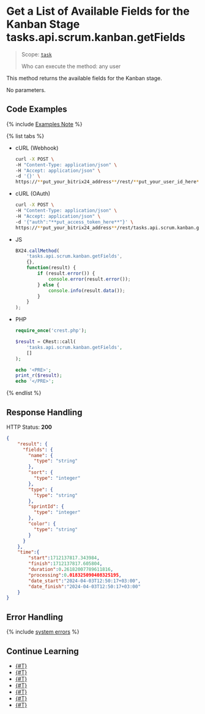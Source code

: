 # Get a List of Available Fields for the Kanban Stage tasks.api.scrum.kanban.getFields

> Scope: [`task`](../../../scopes/permissions.md)
>
> Who can execute the method: any user

This method returns the available fields for the Kanban stage.

No parameters.

## Code Examples

{% include [Examples Note](../../../../_includes/examples.md) %}

{% list tabs %}

- cURL (Webhook)

    ```bash
    curl -X POST \
    -H "Content-Type: application/json" \
    -H "Accept: application/json" \
    -d '{}' \
    https://**put_your_bitrix24_address**/rest/**put_your_user_id_here**/**put_your_webhook_here**/tasks.api.scrum.kanban.getFields
    ```

- cURL (OAuth)

    ```bash
    curl -X POST \
    -H "Content-Type: application/json" \
    -H "Accept: application/json" \
    -d '{"auth":"**put_access_token_here**"}' \
    https://**put_your_bitrix24_address**/rest/tasks.api.scrum.kanban.getFields
    ```

- JS

    ```js
    BX24.callMethod(
        'tasks.api.scrum.kanban.getFields',
        {},
        function(result) {
            if (result.error()) {
                console.error(result.error());
            } else {
                console.info(result.data());
            }
        }
    );
    ```

- PHP

    ```php
    require_once('crest.php');

    $result = CRest::call(
        'tasks.api.scrum.kanban.getFields',
        []
    );

    echo '<PRE>';
    print_r($result);
    echo '</PRE>';
    ```

{% endlist %}

## Response Handling

HTTP Status: **200**

```json
{
    "result": {
      "fields": {
        "name": {
          "type": "string"
        },
        "sort": {
          "type": "integer"
        },
        "type": {
          "type": "string"
        },
        "sprintId": {
          "type": "integer"
        },
        "color": {
          "type": "string"
        }
      }
    },
    "time":{
        "start":1712137817.343984,
        "finish":1712137817.605804,
        "duration":0.26182007789611816,
        "processing":0.018325090408325195,
        "date_start":"2024-04-03T12:50:17+03:00",
        "date_finish":"2024-04-03T12:50:17+03:00"
    }
}
```

## Error Handling

{% include [system errors](../../../../_includes/system-errors.md) %}

## Continue Learning

- [{#T}](./index.md)
- [{#T}](./tasks-api-scrum-kanban-add-stage.md)
- [{#T}](./tasks-api-scrum-kanban-update-stage.md)
- [{#T}](./tasks-api-scrum-kanban-add-task.md)
- [{#T}](./tasks-api-scrum-kanban-delete-stage.md)
- [{#T}](./tasks-api-scrum-kanban-delete-task.md)
- [{#T}](./tasks-api-scrum-kanban-get-stages.md)
